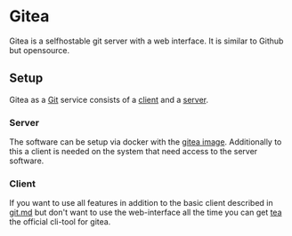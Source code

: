 # Gitea

Gitea is a selfhostable git server with a web interface.
It is similar to Github but opensource.

## Setup

Gitea as a [Git](./git.md) service consists of a [client](#client) and a
[server](#server).

### Server

The software can be setup via docker with the
[gitea image](./docker-images/gitea_-_gitea.md).
Additionally to this a client is needed on the system that need access to the
server software.

### Client

If you want to use all features in addition to the basic client described in
[git.md](git.md) but don't want to use the web-interface all the time you can get
[tea](https://gitea.com/gitea/tea) the official cli-tool for gitea.
